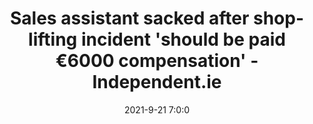---
"title": "Sales assistant sacked after shop-lifting incident 'should be paid €6000 compensation' - Independent.ie"
"date": "2021-9-21 7:0:0"
"feed_name": "GOOGLENEWSINDUSTRIAL"
"feed_website": "https://news.google.com/search?q=industrial%2Bincident&hl=en-US&gl=US&ceid=US:en"
"feed_rss": "https://news.google.com/rss/search?q=industrial%2Bincident&hl=en-US&gl=US&ceid=US:en"
"link": "https://www.independent.ie/irish-news/sales-assistant-sacked-after-shop-lifting-incident-should-be-paid-6000-compensation-40873925.html"
"source": "{'href': 'https://www.independent.ie', 'title': 'Independent.ie'}"
"file": "_posts/2021-1-1-3e291260313a341cf320015a4b44b6e2dba14b2a.md"
"accident": "0"
"drilling": "0"
"dead": "0"
"injured": "0"
"arrested": "0"
"place": "unknown place"
"where": "unknown site"
"causes": "unknown"
"place_uri": "unknown place"
---